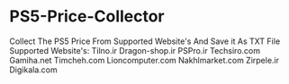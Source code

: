 # PS5-Price-Collector
Collect The PS5 Price From Supported Website's And Save it As TXT File
Supported Website's:
Tilno.ir
Dragon-shop.ir
PSPro.ir
Techsiro.com
Gamiha.net
Timcheh.com
Lioncomputer.com
Nakhlmarket.com
Zirpele.ir
Digikala.com
